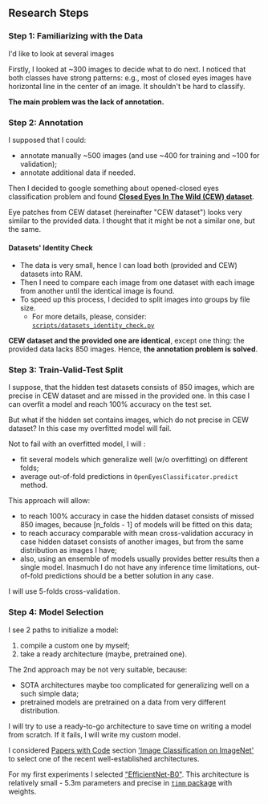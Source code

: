 ## Research Steps
### Step 1: Familiarizing  with the Data
 I'd like to look at several images  

Firstly, I looked at ~300 images to decide what to do next.
I noticed that both classes have strong patterns: e.g., most of closed eyes
images have horizontal line in the center of an image. It shouldn't be hard to classify.

**The main problem was the lack of annotation.**

### Step 2: Annotation
I supposed that I could:
* annotate manually ~500 images (and use ~400 for training and ~100 for validation);
* annotate additional data if needed.

Then I decided to google something about opened-closed eyes classification problem and found
[**Closed Eyes In The Wild (CEW) dataset**](http://parnec.nuaa.edu.cn/_upload/tpl/02/db/731/template731/pages/xtan/ClosedEyeDatabases.html).

Eye patches from CEW dataset (hereinafter "CEW dataset") looks very similar to the provided data.
I thought that it might be not a similar one, but the same.

#### Datasets' Identity Check
* The data is very small, hence I can load both (provided and CEW) datasets into RAM.
* Then I need to compare each image from one dataset with each image from another 
  until the identical image is found.
* To speed up this process, I decided to split images into groups by file size. 
  * For more details, please, consider: [`scripts/datasets_identity_check.py`](scripts/datasets_identity_check.py)

**CEW dataset and the provided one are identical**,
except one thing: the provided data lacks 850 images. Hence, **the annotation problem is solved**.

### Step 3: Train-Valid-Test Split
I suppose, that the hidden test datasets consists of 850 images, which are precise in CEW dataset
and are missed in the provided one. In this case I can overfit a model and reach 100% accuracy on the test set.

But what if the hidden set contains images, which do not precise in CEW dataset?
In this case my overfitted model will fail.

Not to fail with an overfitted model, I will :
* fit several models which generalize well (w/o overfitting) on different folds;
* average out-of-fold predictions in `OpenEyesClassificator.predict` method.

This approach will allow:
* to reach 100% accuracy in case the hidden dataset consists of missed 850 images,
  because [n_folds - 1] of models will be fitted on this data;
* to reach accuracy comparable with mean cross-validation accuracy in case hidden dataset consists of 
  another images, but from the same distribution as images I have;
* also, using an ensemble of models usually provides better results then a single model.
  Inasmuch I do not have any inference time limitations,
  out-of-fold predictions should be a better solution in any case.
  
I will use 5-folds cross-validation.

### Step 4: Model Selection
I see 2 paths to initialize a model:
1) compile a custom one by myself;
2) take a ready architecture (maybe, pretrained one).

The 2nd approach may be not very suitable, because:
* SOTA architectures maybe too complicated for generalizing well on a such simple data;
* pretrained models are pretrained on a data from very different distribution.

I will try to use a ready-to-go architecture to save time on writing a model from scratch.
If it fails, I will write my custom model.

I considered [Papers with Code](https://paperswithcode.com/)
section ['Image Classification on ImageNet'](https://paperswithcode.com/sota/image-classification-on-imagenet)
to select one of the recent well-established architectures.

For my first experiments I selected ["EfficientNet-B0"](https://arxiv.org/abs/2003.08237).
This architecture is relatively small - 5.3m parameters and
precise in [`timm` package](https://rwightman.github.io/pytorch-image-models/) with weights.  

